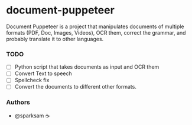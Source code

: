 # document-puppeteer
Document Puppeteer is a project that manipulates documents of multiple formats (PDF, Doc, Images, Videos), OCR them, correct the grammar, and probably translate it to other languages. 

### TODO 
- [ ] Python script that takes documents as input and OCR them
- [ ] Convert Text to speech
- [ ] Spellcheck fix 
- [ ] Convert the documents to different other formats. 

### Authors
- @sparksam ☕️